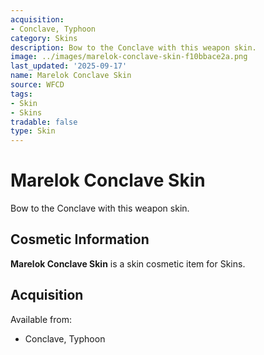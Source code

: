 ```yaml
---
acquisition:
- Conclave, Typhoon
category: Skins
description: Bow to the Conclave with this weapon skin.
image: ../images/marelok-conclave-skin-f10bbace2a.png
last_updated: '2025-09-17'
name: Marelok Conclave Skin
source: WFCD
tags:
- Skin
- Skins
tradable: false
type: Skin
---
```


# Marelok Conclave Skin

Bow to the Conclave with this weapon skin.

## Cosmetic Information

**Marelok Conclave Skin** is a skin cosmetic item for Skins.

## Acquisition

Available from:
- Conclave, Typhoon

